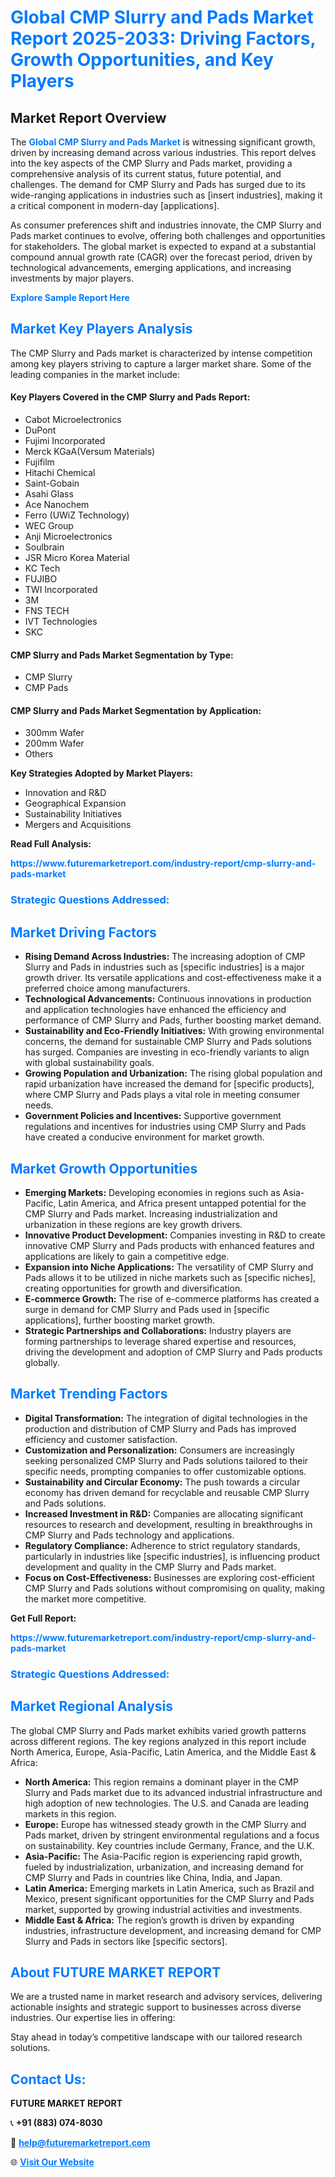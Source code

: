 <h1 style="color: #007BFF;">Global CMP Slurry and Pads Market Report 2025-2033: Driving Factors, Growth Opportunities, and Key Players</h1>

<section id="overview">
<h2>Market Report Overview</h2>
<p>The <a href="https://www.futuremarketreport.com/industry-report/cmp-slurry-and-pads-market" style="color: #007BFF; text-decoration: none;"><strong>Global CMP Slurry and Pads Market</strong></a> is witnessing significant growth, driven by increasing demand across various industries. This report delves into the key aspects of the CMP Slurry and Pads market, providing a comprehensive analysis of its current status, future potential, and challenges. The demand for CMP Slurry and Pads has surged due to its wide-ranging applications in industries such as [insert industries], making it a critical component in modern-day [applications].</p>
<p>As consumer preferences shift and industries innovate, the CMP Slurry and Pads market continues to evolve, offering both challenges and opportunities for stakeholders. The global market is expected to expand at a substantial compound annual growth rate (CAGR) over the forecast period, driven by technological advancements, emerging applications, and increasing investments by major players.</p>
</section>

<section id="overview">
<p><a href="https://www.futuremarketreport.com/request-sample/reportId=59091" style="color: #007BFF; text-decoration: none;"><strong>Explore Sample Report Here</strong></a></p>
</section>

<section id="key-players">
<h2 style="color: #007BFF;">Market Key Players Analysis</h2>
<p>The CMP Slurry and Pads market is characterized by intense competition among key players striving to capture a larger market share. Some of the leading companies in the market include:</p>
<h4>Key Players Covered in the CMP Slurry and Pads Report:</h4>
<ul><li>Cabot Microelectronics</li><li>DuPont</li><li>Fujimi Incorporated</li><li>Merck KGaA(Versum Materials)</li><li>Fujifilm</li><li>Hitachi Chemical</li><li>Saint-Gobain</li><li>Asahi Glass</li><li>Ace Nanochem</li><li>Ferro (UWiZ Technology)</li><li>WEC Group</li><li>Anji Microelectronics</li><li>Soulbrain</li><li>JSR Micro Korea Material</li><li>KC Tech</li><li>FUJIBO</li><li>TWI Incorporated</li><li>3M</li><li>FNS TECH</li><li>IVT Technologies</li><li>SKC</li></ul>
<h4>CMP Slurry and Pads Market Segmentation by Type:</h4>
<ul><li>CMP Slurry</li><li>CMP Pads</li></ul>

<h4>CMP Slurry and Pads Market Segmentation by Application:</h4>
<ul><li>300mm Wafer</li><li>200mm Wafer</li><li>Others</li></ul>
<p><strong>Key Strategies Adopted by Market Players:</strong></p>
<ul>
<li>Innovation and R&D</li>
<li>Geographical Expansion</li>
<li>Sustainability Initiatives</li>
<li>Mergers and Acquisitions</li>
</ul>
</section>

<section>
<p><strong>Read Full Analysis: </strong></p><a href="https://www.futuremarketreport.com/industry-report/cmp-slurry-and-pads-market" style="color: #007BFF; text-decoration: none;"><strong>https://www.futuremarketreport.com/industry-report/cmp-slurry-and-pads-market</strong></a>
<h3 style="color: #007BFF;">Strategic Questions Addressed:</h3>
</section>

<section id="driving-factors">
<h2 style="color: #007BFF;">Market Driving Factors</h2>
<ul>
<li><strong>Rising Demand Across Industries:</strong> The increasing adoption of CMP Slurry and Pads in industries such as [specific industries] is a major growth driver. Its versatile applications and cost-effectiveness make it a preferred choice among manufacturers.</li>
<li><strong>Technological Advancements:</strong> Continuous innovations in production and application technologies have enhanced the efficiency and performance of CMP Slurry and Pads, further boosting market demand.</li>
<li><strong>Sustainability and Eco-Friendly Initiatives:</strong> With growing environmental concerns, the demand for sustainable CMP Slurry and Pads solutions has surged. Companies are investing in eco-friendly variants to align with global sustainability goals.</li>
<li><strong>Growing Population and Urbanization:</strong> The rising global population and rapid urbanization have increased the demand for [specific products], where CMP Slurry and Pads plays a vital role in meeting consumer needs.</li>
<li><strong>Government Policies and Incentives:</strong> Supportive government regulations and incentives for industries using CMP Slurry and Pads have created a conducive environment for market growth.</li>
</ul>
</section>

<section id="growth-opportunities">
<h2 style="color: #007BFF;">Market Growth Opportunities</h2>
<ul>
<li><strong>Emerging Markets:</strong> Developing economies in regions such as Asia-Pacific, Latin America, and Africa present untapped potential for the CMP Slurry and Pads market. Increasing industrialization and urbanization in these regions are key growth drivers.</li>
<li><strong>Innovative Product Development:</strong> Companies investing in R&D to create innovative CMP Slurry and Pads products with enhanced features and applications are likely to gain a competitive edge.</li>
<li><strong>Expansion into Niche Applications:</strong> The versatility of CMP Slurry and Pads allows it to be utilized in niche markets such as [specific niches], creating opportunities for growth and diversification.</li>
<li><strong>E-commerce Growth:</strong> The rise of e-commerce platforms has created a surge in demand for CMP Slurry and Pads used in [specific applications], further boosting market growth.</li>
<li><strong>Strategic Partnerships and Collaborations:</strong> Industry players are forming partnerships to leverage shared expertise and resources, driving the development and adoption of CMP Slurry and Pads products globally.</li>
</ul>
</section>

<section id="trending-factors">
<h2 style="color: #007BFF;">Market Trending Factors</h2>
<ul>
<li><strong>Digital Transformation:</strong> The integration of digital technologies in the production and distribution of CMP Slurry and Pads has improved efficiency and customer satisfaction.</li>
<li><strong>Customization and Personalization:</strong> Consumers are increasingly seeking personalized CMP Slurry and Pads solutions tailored to their specific needs, prompting companies to offer customizable options.</li>
<li><strong>Sustainability and Circular Economy:</strong> The push towards a circular economy has driven demand for recyclable and reusable CMP Slurry and Pads solutions.</li>
<li><strong>Increased Investment in R&D:</strong> Companies are allocating significant resources to research and development, resulting in breakthroughs in CMP Slurry and Pads technology and applications.</li>
<li><strong>Regulatory Compliance:</strong> Adherence to strict regulatory standards, particularly in industries like [specific industries], is influencing product development and quality in the CMP Slurry and Pads market.</li>
<li><strong>Focus on Cost-Effectiveness:</strong> Businesses are exploring cost-efficient CMP Slurry and Pads solutions without compromising on quality, making the market more competitive.</li>
</ul>
</section>

<section>
<p><strong>Get Full Report: </strong></p><a href="https://www.futuremarketreport.com/industry-report/cmp-slurry-and-pads-market" style="color: #007BFF; text-decoration: none;"><strong>https://www.futuremarketreport.com/industry-report/cmp-slurry-and-pads-market</strong></a>
<h3 style="color: #007BFF;">Strategic Questions Addressed:</h3>
</section>


<section id="regional-analysis">
<h2 style="color: #007BFF;">Market Regional Analysis</h2>
<p>The global CMP Slurry and Pads market exhibits varied growth patterns across different regions. The key regions analyzed in this report include North America, Europe, Asia-Pacific, Latin America, and the Middle East & Africa:</p>
<ul>
<li><strong>North America:</strong> This region remains a dominant player in the CMP Slurry and Pads market due to its advanced industrial infrastructure and high adoption of new technologies. The U.S. and Canada are leading markets in this region.</li>
<li><strong>Europe:</strong> Europe has witnessed steady growth in the CMP Slurry and Pads market, driven by stringent environmental regulations and a focus on sustainability. Key countries include Germany, France, and the U.K.</li>
<li><strong>Asia-Pacific:</strong> The Asia-Pacific region is experiencing rapid growth, fueled by industrialization, urbanization, and increasing demand for CMP Slurry and Pads in countries like China, India, and Japan.</li>
<li><strong>Latin America:</strong> Emerging markets in Latin America, such as Brazil and Mexico, present significant opportunities for the CMP Slurry and Pads market, supported by growing industrial activities and investments.</li>
<li><strong>Middle East & Africa:</strong> The region’s growth is driven by expanding industries, infrastructure development, and increasing demand for CMP Slurry and Pads in sectors like [specific sectors].</li>
</ul>
</section>

<footer>
<h2 style="color: #007BFF;">About FUTURE MARKET REPORT</h2>
<p>We are a trusted name in market research and advisory services, delivering actionable insights and strategic support to businesses across diverse industries. Our expertise lies in offering:</p>

<p>Stay ahead in today’s competitive landscape with our tailored research solutions.</p>

<h2 style="color: #007BFF;">Contact Us:</h2>
<p><strong>FUTURE MARKET REPORT</strong></p>
<p>📞 <strong>+91 (883) 074-8030</strong></p>
<p>📧 <strong><a href="mailto:help@futuremarketreport.com" style="color: #007BFF;">help@futuremarketreport.com</a></strong></p>
<p>🌐 <strong><a href="https://www.futuremarketreport.com/" style="color: #007BFF;">Visit Our Website</a></strong></p>
</footer>